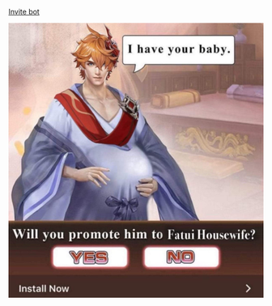 [Invite bot](https://discord.com/api/oauth2/authorize?client_id=864826413726564383&permissions=35840&scope=bot)

![childempreg.jpg](https://github.com/bUsernameIsUnavailable/FatuiHousewife/blob/master/childempreg.jpg?raw=true)
